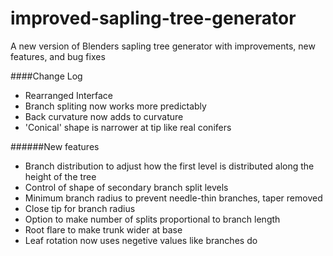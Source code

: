 # improved-sapling-tree-generator
A new version of Blenders sapling tree generator with improvements, new features, and bug fixes

####Change Log
* Rearranged Interface
* Branch spliting now works more predictably
* Back curvature now adds to curvature
* 'Conical' shape is narrower at tip like real conifers

######New features
* Branch distribution to adjust how the first level is distributed along the height of the tree
* Control of shape of secondary branch split levels
* Minimum branch radius to prevent needle-thin branches, taper removed
* Close tip for branch radius
* Option to make number of splits proportional to branch length
* Root flare to make trunk wider at base
* Leaf rotation now uses negetive values like branches do

